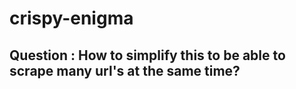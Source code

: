 # crispy-enigma
## Question : How to simplify this to be able to scrape many url's at the same time?
